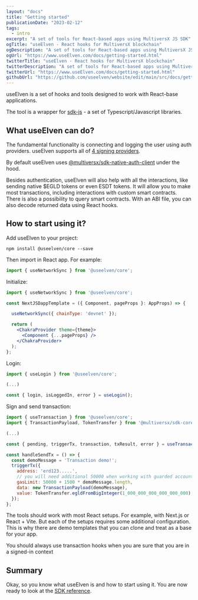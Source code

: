 ```yaml
---
layout: "docs"
title: "Getting started"
publicationDate: "2023-02-12"
tags:
  - intro
excerpt: "A set of tools for React-based apps using MultiversX JS SDK"
ogTitle: "useElven - React hooks for MultiversX blockchain"
ogDescription: "A set of tools for React-based apps using MultiversX JS SDK"
ogUrl: "https://www.useElven.com/docs/getting-started.html"
twitterTitle: "useElven - React hooks for MultiversX blockchain"
twitterDescription: "A set of tools for React-based apps using MultiversX JS SDK"
twitterUrl: "https://www.useElven.com/docs/getting-started.html"
githubUrl: "https://github.com/useelven/website/edit/main/src/docs/getting-started.md"
---
```


useElven is a set of hooks and tools designed to work with React-base applications.

The tool is a wrapper for [sdk-js](https://docs.multiversx.com/sdk-and-tools/sdk-js/) - a set of Typescript/Javascript libraries.

## What useElven can do?

The fundamental functionality is connecting and logging the user using auth providers. useElven supports all of [4 signing providers](https://docs.multiversx.com/sdk-and-tools/sdk-js/sdk-js-signing-providers).

By default useElven uses [@multiversx/sdk-native-auth-client](https://www.npmjs.com/package/@multiversx/sdk-native-auth-client) under the hood.

Besides authentication, useElven will also help with all the interactions, like sending native $EGLD tokens or even ESDT tokens. It will allow you to make most transactions, including interactions with custom smart contracts. There is also a possibility to query smart contracts. With an ABI file, you can also decode returned data using React hooks.

## How to start using it?

Add useElven to your project:
```
npm install @useelven/core --save
```

Then import in React app. For example:

```jsx
import { useNetworkSync } from '@useelven/core';
```

Initialize:

```jsx
import { useNetworkSync } from '@useelven/core';

const NextJSDappTemplate = ({ Component, pageProps }: AppProps) => {

  useNetworkSync({ chainType: 'devnet' });

  return (
    <ChakraProvider theme={theme}>
      <Component {...pageProps} />
    </ChakraProvider>
  );
};
```

Login:

```jsx
import { useLogin } from '@useelven/core';

(...)

const { login, isLoggedIn, error } = useLogin();
```

Sign and send transaction:

```jsx
import { useTransaction } from '@useelven/core';
import { TransactionPayload, TokenTransfer } from '@multiversx/sdk-core';

(...)

const { pending, triggerTx, transaction, txResult, error } = useTransaction();

const handleSendTx = () => {
  const demoMessage = 'Transaction demo!';
  triggerTx({
    address: 'erd123.....',
    // you will need additional 50000 when working with guarded accounts
    gasLimit: 50000 + 1500 * demoMessage.length, 
    data: new TransactionPayload(demoMessage),
    value: TokenTransfer.egldFromBigInteger(1_000_000_000_000_000_000),
  });
};
```

The tools should work with most React setups. For example, with Next.js or React + Vite. But each of the setups requires some additional configuration. This is why there are demo templates that you can clone and treat as a base for your app.

<div class="docs-box docs-info-box">
  You should always use transaction hooks when you are sure that you are in a signed-in context
</div>

## Summary

Okay, so you know what useElven is and how to start using it. You are now ready to look at the [SDK reference](/docs/sdk-reference.html).
